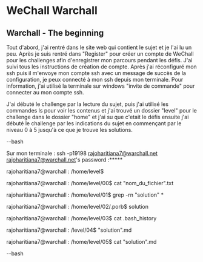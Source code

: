 # WeChall Warchall
## Warchall - The beginning 
Tout d'abord, j'ai rentré dans le site web qui contient le sujet et je l'ai lu un peu. Après je suis rentré dans "Register" pour créer un compte de WeChall pour les challenges afin d'enregistrer mon parcours pendant les défis. J'ai suivi tous les instructions de création de compte. Après j'ai réconfiguré mon ssh puis il m'envoye mon compte ssh avec un message de succès de la configuration, je peux connecté à mon ssh depuis mon terminale. Pour information, j'ai utilisé la terminale sur windows "invite de commande" pour connecter au mon compte ssh.

J'ai débuté le challenge par la lecture du sujet, puis j'ai utilisé les commandes ls pour voir les contenus et j'ai trouvé un dossier "level" pour le challenge dans le dossier "home" et j'ai su que c'etait le défis ensuite j'ai débuté le challenge par les indications du sujet en commençant par le niveau 0 à 5 jusqu'à ce que je trouve les solutions.

--bash 

Sur mon terminale : ssh -p19198 rajoharitiana7@warchall.net
rajoharitiana7@warchall.net's password :*****

rajoharitiana7@warchall : /home/level$ 

rajoharitiana7@warchall : /home/level/00$ cat "nom_du_fichier".txt

rajoharitiana7@warchall : /home/level/01$ grep -rn "solution" *

rajoharitiana7@warchall : /home/level/02/.porb$ solution

rajoharitiana7@warchall : /home/level/03$ cat .bash_history

rajoharitiana7@warchall : /level/04$ "solution".md 

rajoharitiana7@warchall : /home/level/05$ cat "solution".md

--bash
